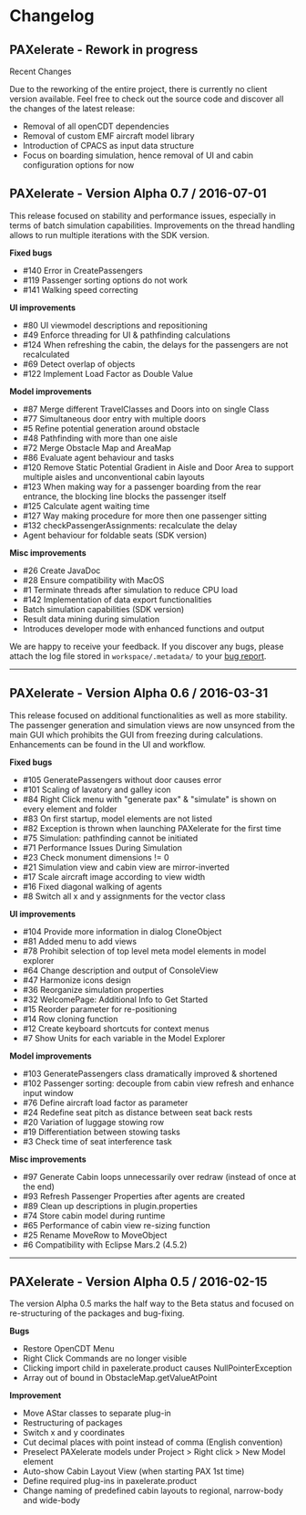 # Changelog

## PAXelerate - Rework in progress

Recent Changes

Due to the reworking of the entire project, there is currently no client version available. Feel free to check out the source code and discover all the changes of the latest release:

* Removal of all openCDT dependencies
* Removal of custom EMF aircraft model library
* Introduction of CPACS as input data structure
* Focus on boarding simulation, hence removal of UI and cabin configuration options for now

## PAXelerate - Version Alpha 0.7 / 2016-07-01

This release focused on stability and performance issues, especially in terms of batch simulation capabilities. Improvements on the thread handling allows to run multiple iterations with the SDK version. 

**Fixed bugs**
- #140 Error in CreatePassengers
- #119 Passenger sorting options do not work
- #141 Walking speed correcting

**UI improvements**
- #80 UI viewmodel descriptions and repositioning
- #49 Enforce threading for UI & pathfinding calculations
- #124 When refreshing the cabin, the delays for the passengers are not recalculated 
- #69 Detect overlap of objects 
- #122 Implement Load Factor as Double Value

**Model improvements**
- #87 Merge different TravelClasses and Doors into on single Class
- #77 Simultaneous door entry with multiple doors 
- #5 Refine potential generation around obstacle 
- #48 Pathfinding with more than one aisle
- #72 Merge Obstacle Map and AreaMap
- #86 Evaluate agent behaviour and tasks
- #120 Remove Static Potential Gradient in Aisle and Door Area to support multiple aisles and unconventional cabin layouts 
- #123 When making way for a passenger boarding from the rear entrance, the blocking line blocks the passenger itself
- #125 Calculate agent waiting time 
- #127 Way making procedure for more then one passenger sitting
- #132 checkPassengerAssignments: recalculate the delay
- Agent behaviour for foldable seats (SDK version)

**Misc improvements**
- #26 Create JavaDoc
- #28 Ensure compatibility with MacOS
- #1 Terminate threads after simulation to reduce CPU load
- #142 Implementation of data export functionalities
- Batch simulation capabilities (SDK version)
- Result data mining during simulation
- Introduces developer mode with enhanced functions and output


We are happy to receive your feedback. If you discover any bugs, please attach the log file stored in `workspace/.metadata/` to your [bug report](https://github.com/BauhausLuftfahrt/PAXelerate/issues/new).

---


## PAXelerate - Version Alpha 0.6 / 2016-03-31

This release focused on additional functionalities as well as more stability. The passenger generation and simulation views are now unsynced from the main GUI which prohibits the GUI from freezing during calculations. Enhancements can be found in the UI and workflow.

**Fixed bugs**

- #105 GeneratePassengers without door causes error 
- #101 Scaling of lavatory and galley icon 
- #84 Right Click menu with "generate pax" & "simulate" is shown on every element and folder
- #83 On first startup, model elements are not listed
- #82 Exception is thrown when launching PAXelerate for the first time
- #75 Simulation: pathfinding cannot be initiated
- #71 Performance Issues During Simulation
- #23 Check monument dimensions != 0
- #21 Simulation view and cabin view are mirror-inverted
- #17 Scale aircraft image according to view width
- #16 Fixed diagonal walking of agents
- #8 Switch all x and y assignments for the vector class

**UI improvements**
- #104 Provide more information in dialog CloneObject
- #81 Added menu to add views 
- #78 Prohibit selection of top level meta model elements in model explorer
- #64 Change description and output of ConsoleView
- #47 Harmonize icons design
- #36 Reorganize simulation properties
- #32 WelcomePage: Additional Info to Get Started
- #15 Reorder parameter for re-positioning
- #14 Row cloning function
- #12 Create keyboard shortcuts for context menus
- #7 Show Units for each variable in the Model Explorer

**Model improvements**
- #103 GeneratePassengers class dramatically improved & shortened
- #102 Passenger sorting: decouple from cabin view refresh and enhance input window
- #76 Define aircraft load factor as parameter
- #24 Redefine seat pitch as distance between seat back rests
- #20 Variation of luggage stowing row
- #19 Differentiation between stowing tasks
- #3 Check time of seat interference task

**Misc improvements**

- #97 Generate Cabin loops unnecessarily over redraw (instead of once at the end)
- #93 Refresh Passenger Properties after agents are created
- #89 Clean up descriptions in plugin.properties
- #74 Store cabin model during runtime 
- #65 Performance of cabin view re-sizing function
- #25 Rename MoveRow to MoveObject
- #6 Compatibility with Eclipse Mars.2 (4.5.2)

---

## PAXelerate - Version Alpha 0.5 / 2016-02-15 ##

The version Alpha 0.5 marks the half way to the Beta status and focused on re-structuring of the packages and bug-fixing.

**Bugs**

- Restore OpenCDT Menu
- Right Click Commands are no longer visible
- Clicking import child in paxelerate.product causes NullPointerException
- Array out of bound in ObstacleMap.getValueAtPoint

**Improvement**

- Move AStar classes to separate plug-in
- Restructuring of packages
- Switch x and y coordinates
- Cut decimal places with point instead of comma (English convention)
- Preselect PAXelerate models under Project > Right click > New Model element
- Auto-show Cabin Layout View (when starting PAX 1st time)
- Define required plug-ins in paxelerate.product
- Change naming of predefined cabin layouts to regional, narrow-body and wide-body


